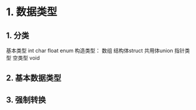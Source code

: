 # 1. 数据类型
## 1. 分类
基本类型 int char float enum
构造类型： 数组 结构体struct 共用体union
指针类型
空类型 void

## 2. 基本数据类型
## 3. 强制转换